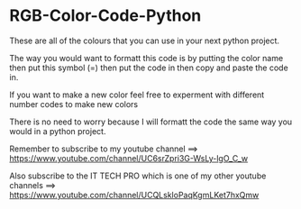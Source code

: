 # RGB-Color-Code-Python
These are all of the colours that you can use in your next python project. 

The way you would want to formatt this code is by putting the color name then put this symbol (=) then put the code in then copy and paste the code in.

If you want to make a new color feel free to experment with different number codes to make new colors

There is no need to worry because I will formatt the code the same way you would in a python project.


Remember to subscribe to my youtube channel ==> https://www.youtube.com/channel/UC6srZpri3G-WsLy-lgO_C_w

Also subscribe to the IT TECH PRO which is one of my other youtube channels ==> https://www.youtube.com/channel/UCQLskloPaqKgmLKet7hxQmw
